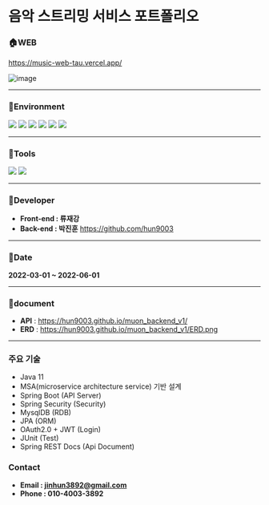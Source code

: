 # 음악 스트리밍 서비스 포트폴리오

### :house:WEB
https://music-web-tau.vercel.app/

![image](https://user-images.githubusercontent.com/65715992/179498136-853e8a30-867f-477e-8e07-ec5655034211.png)

--------------

### :muscle:Environment
<img src="https://img.shields.io/badge/SpringBoot-6DB33F?style=flat-square&logo=springboot&logoColor=white"/> <img src="https://img.shields.io/badge/Gradle-02303A?style=flat-square&logo=gradle&logoColor=white"/> <img src="https://img.shields.io/badge/Next.js-000000?style=flat-square&logo=nextdotjs&logoColor=white"/> <img src="https://img.shields.io/badge/Amazon S3-569A31?style=flat-square&logo=amazons3&logoColor=white"/> <img src="https://img.shields.io/badge/Amazon RDS-527FFF?style=flat-square&logo=amazonrds&logoColor=white"/> <img src="https://img.shields.io/badge/Amazon EC2-FF9900?style=flat-square&logo=amazonec2&logoColor=white"/>

--------------

### :wrench:Tools
<img src="https://img.shields.io/badge/IntelliJ IDEA-000000?style=flat-square&logo=intellijidea&logoColor=white"/> <img src="https://img.shields.io/badge/GitHub-000000?style=flat-square&logo=github&logoColor=white"/>

--------------

### :runner:Developer
- **Front-end : 류재강**
- **Back-end : 박진훈** https://github.com/hun9003

--------------

### :calendar:Date
**2022-03-01 ~ 2022-06-01**

--------------

### :page_facing_up:document
- **API** : https://hun9003.github.io/muon_backend_v1/
- **ERD** : https://hun9003.github.io/muon_backend_v1/ERD.png

--------------

### 주요 기술
- Java 11
- MSA(microservice architecture service) 기반 설계
- Spring Boot (API Server)
- Spring Security (Security)
- MysqlDB (RDB)
- JPA (ORM)
- OAuth2.0 + JWT (Login)
- JUnit (Test)
- Spring REST Docs (Api Document)

### Contact
- **Email : jinhun3892@gmail.com**
- **Phone : 010-4003-3892**
